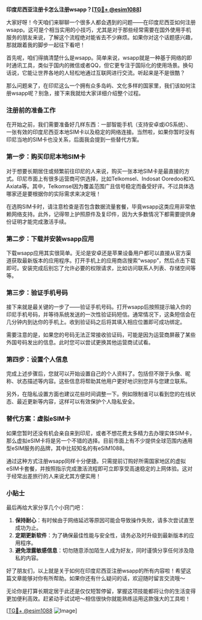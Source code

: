 **印度尼西亚注册卡怎么注册wsapp？[[TG💪+ @esim1088](https://t.me/s/esim1088)]**

大家好呀！今天咱们来聊聊一个很多人都会遇到的问题——在印度尼西亚如何注册wsapp。这可是个相当实用的小技巧，尤其是对于那些经常需要在国外使用手机服务的朋友来说，了解这个流程绝对能省去不少麻烦。如果你对这个话题感兴趣，那就跟着我的脚步一起往下看吧！

首先呢，咱们得搞清楚什么是wsapp。简单来说，wsapp就是一种基于网络的即时通讯工具，类似于国内的微信或者QQ，但它更专注于国际化的使用场景。换句话说，它能让世界各地的人轻松地通过互联网进行交流。听起来是不是很酷？

那么问题来了，在印尼这么一个拥有众多岛屿、文化多样的国家里，我们该如何注册wsapp呢？别急，接下来我就给大家详细介绍整个过程。

### 注册前的准备工作

在开始之前，我们需要准备好几样东西：一部智能手机（支持安卓或iOS系统）、一张有效的印度尼西亚本地SIM卡以及稳定的网络连接。当然啦，如果你暂时没有印尼当地的SIM卡也没关系，后面我会提到一些替代方案。

### 第一步：购买印尼本地SIM卡

对于想要长期居住或频繁前往印尼的人来说，购买一张本地SIM卡是最直接的方式。印尼市面上有很多运营商可供选择，比如Telkomsel、Indosat Ooredoo和XL Axiata等。其中，Telkomsel因为覆盖范围广且信号稳定而备受好评。不过具体选哪家还是要根据你的实际需求来决定哦！

在选购SIM卡时，请注意检查是否包含数据流量套餐，毕竟wsapp这类应用非常依赖网络支持。此外，记得带上护照原件及复印件，因为大多数情况下都需要提供身份证明才能完成激活手续。

### 第二步：下载并安装wsapp应用

下载wsapp应用其实很简单。无论是安卓还是苹果设备用户都可以直接从官方渠道获取最新版本的应用程序。打开手机上的应用商店搜索“wsapp”，然后点击下载即可。安装完成后别忘了允许必要的权限请求，比如访问联系人列表、存储空间等等。

### 第三步：验证手机号码

接下来就是最关键的一步了——验证手机号码。打开wsapp后按照提示输入你的印尼手机号码，并等待系统发送的一次性验证码短信。通常情况下，这条短信会在几分钟内到达你的手机上。收到验证码之后将其填入相应位置即可成功绑定。

需要注意的是，如果您的号码无法正常接收验证码，可能是因为运营商屏蔽了某些外国号码发出的信息。此时您可以尝试更换其他运营商试试看。

### 第四步：设置个人信息

完成上述步骤后，您就可以开始设置自己的个人资料了。包括但不限于头像、昵称、状态描述等内容。这些信息将帮助其他用户更好地识别您并与您建立联系。

另外，在隐私设置方面也建议花些时间调整一下。例如限制谁可以看到您的在线状态、最近更新等内容，这样可以有效保护个人隐私安全。

### 替代方案：虚拟eSIM卡

如果您暂时还没有机会亲自来到印尼，或者不想花费太多精力去办理实体SIM卡，那么虚拟eSIM卡将是另一个不错的选择。目前市面上有不少提供全球范围内通用型eSIM服务的品牌，其中比较知名的有eSIM1088。

通过这种方式注册wsapp同样十分便捷。只需提前订购好所需国家地区的虚拟eSIM卡套餐，并按照指示完成激活流程即可立即享受高速稳定的上网体验。这对于经常出差旅行的人来说尤其方便实用！

### 小贴士

最后再给大家分享几个小窍门吧：

1. **保持耐心**：有时候由于网络延迟等原因可能会导致操作失败，请多次尝试直至成功为止。
2. **定期更新软件**：为了确保最佳性能与安全性，请务必及时升级到最新版本的应用程序。
3. **避免泄露敏感信息**：切勿随意添加陌生人成为好友，同时谨慎分享任何涉及隐私的内容。

好了朋友们，以上就是关于如何在印度尼西亚注册wsapp的所有内容啦！希望这篇文章能够对你有所帮助。如果你还有什么疑问的话，欢迎随时留言交流哦～

无论你是打算长期定居于此还是仅仅短暂停留，掌握这项技能都将让你的生活变得更加便利高效。赶紧动手试试吧～相信很快你就能熟练运用这款强大的工具啦！

[[TG💪+ @esim1088](https://t.me/s/esim1088) ![Image](https://i.postimg.cc/4NQfJmqS/Snipaste-2025-05-13-00-14-12.png)]